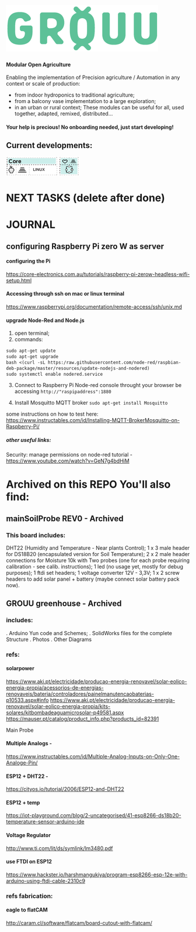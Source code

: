 # ![alt text](./images/logo.png)
#### Modular Open Agriculture

Enabling the implementation of Precision agriculture / Automation in any context or scale of production:
- from indoor hydroponics to traditional agriculture;
- from a balcony vase implementation to a large exploration;
- in an urban or rural context;
These modules can be useful for all, used together, adapted, remixed, distributed...

#### Your help is precious! No onboarding needed, just start developing!

## Current developments:

![alt text](./images/core.png)





# NEXT TASKS (delete after done)



# JOURNAL


## configuring Raspberry Pi zero W as server

#### configuring the Pi
https://core-electronics.com.au/tutorials/raspberry-pi-zerow-headless-wifi-setup.html

#### Accessing through ssh on mac or linux terminal
https://www.raspberrypi.org/documentation/remote-access/ssh/unix.md

#### upgrade Node-Red and Node.js
1. open terminal;
2. commands:
```
sudo apt-get update
sudo apt-get upgrade
bash <(curl -sL https:/raw.githubusercontent.com/node-red/raspbian-deb-package/master/resources/update-nodejs-and-nodered)
sudo systemctl enable nodered.service
```
3. Connect to Raspberry Pi Node-red console throught your browser be accessing ```http://"raspipaddress":1880```

4. Install Mosquitto MQTT broker
```sudo apt-get install Mosquitto```

some instructions on how to test here: https://www.instructables.com/id/Installing-MQTT-BrokerMosquitto-on-Raspberry-Pi/

##### other useful links:
Security: manage permissions on node-red tutorial - https://www.youtube.com/watch?v=GeN7g4bdHiM



# Archived on this REPO You'll also find:

## mainSoilProbe REV0 - Archived
### This board includes:
DHT22 (Humidity and Temperature - Near plants Control);
1 x 3 male header for DS18B20 (encapsulated version for Soil Temperature);
2 x 2 male header connections for Moisture 10k with Two probes (one for each probe requiring calibration - see calib. instructions);
1 led (no usage yet, mostly for debug purposes);
1 ftdi set headers;
1 voltage converter 12V - 3,3V;
1 x 2 screw headers to add solar panel + battery (maybe connect solar battery pack now).


## GROUU greenhouse - Archived
### includes:
. Arduino Yun code and Schemes;
. SolidWorks files for the complete Structure
. Photos
. Other Diagrams


### refs:
#### solarpower
https://www.aki.pt/electricidade/producao-energia-renovavel/solar-eolico-energia-propia/acessorios-de-energias-renovaveis/bateria/controladores/painelmanutencaobaterias-p10533.aspx#info
https://www.aki.pt/electricidade/producao-energia-renovavel/solar-eolico-energia-propia/kits-solares/kitbombadeaguamicrosolar-p49581.aspx
https://mauser.pt/catalog/product_info.php?products_id=82391

Main Probe

#### Multiple Analogs -

https://www.instructables.com/id/Multiple-Analog-Inputs-on-Only-One-Analoge-Pin/

#### ESP12 + DHT22 -

https://cityos.io/tutorial/2006/ESP12-and-DHT22

#### ESP12  + temp

https://iot-playground.com/blog/2-uncategorised/41-esp8266-ds18b20-temperature-sensor-arduino-ide

#### Voltage Regulator

http://www.ti.com/lit/ds/symlink/lm3480.pdf

#### use FTDI on ESP12

https://www.hackster.io/harshmangukiya/program-esp8266-esp-12e-with-arduino-using-ftdi-cable-2310c9


### refs fabrication:
#### eagle to flatCAM

http://caram.cl/software/flatcam/board-cutout-with-flatcam/
